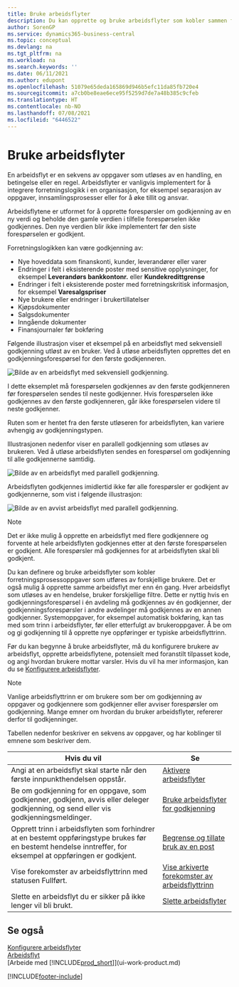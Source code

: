 ```yaml
---
title: Bruke arbeidsflyter
description: Du kan opprette og bruke arbeidsflyter som kobler sammen forretningsprosessoppgaver som automatisk bokføring eller forespørsel om å gi godkjenning for nye poster.
author: SorenGP
ms.service: dynamics365-business-central
ms.topic: conceptual
ms.devlang: na
ms.tgt_pltfrm: na
ms.workload: na
ms.search.keywords: ''
ms.date: 06/11/2021
ms.author: edupont
ms.openlocfilehash: 51079e65deda165869d946b5efc11da85fb720e4
ms.sourcegitcommit: a7cb0be8eae6ece95f5259d7de7a48b385c9cfeb
ms.translationtype: HT
ms.contentlocale: nb-NO
ms.lasthandoff: 07/08/2021
ms.locfileid: "6446522"
---
```

# <a name="using-workflows"></a>Bruke arbeidsflyter

En arbeidsflyt er en sekvens av oppgaver som utløses av en handling, en betingelse eller en regel. Arbeidsflyter er vanligvis implementert for å integrere forretningslogikk i en organisasjon, for eksempel separasjon av oppgaver, innsamlingsprosesser eller for å øke tillit og ansvar.  

Arbeidsflytene er utformet for å opprette forespørsler om godkjenning av en ny verdi og beholde den gamle verdien i tilfelle forespørselen ikke godkjennes. Den nye verdien blir ikke implementert før den siste forespørselen er godkjent.  

Forretningslogikken kan være godkjenning av:

- Nye hoveddata som finanskonti, kunder, leverandører eller varer
- Endringer i felt i eksisterende poster med sensitive opplysninger, for eksempel **Leverandørs bankkontonr.** eller **Kundekredittgrense**
- Endringer i felt i eksisterende poster med forretningskritisk informasjon, for eksempel **Varesalgspriser**
- Nye brukere eller endringer i brukertillatelser
- Kjøpsdokumenter
- Salgsdokumenter
- Inngående dokumenter
- Finansjournaler før bokføring

Følgende illustrasjon viser et eksempel på en arbeidsflyt med sekvensiell godkjenning utløst av en bruker. Ved å utløse arbeidsflyten opprettes det en godkjenningsforespørsel for den første godkjenneren.  

![Bilde av en arbeidsflyt med sekvensiell godkjenning.](media/Workflows/approval-flow.png)

I dette eksemplet må forespørselen godkjennes av den første godkjenneren før forespørselen sendes til neste godkjenner. Hvis forespørselen ikke godkjennes av den første godkjenneren, går ikke forespørselen videre til neste godkjenner.  

Ruten som er hentet fra den første utløseren for arbeidsflyten, kan variere avhengig av godkjenningstypen.  

Illustrasjonen nedenfor viser en parallell godkjenning som utløses av brukeren. Ved å utløse arbeidsflyten sendes en forespørsel om godkjenning til alle godkjennerne samtidig.  

![Bilde av en arbeidsflyt med parallell godkjenning.](media/Workflows/approval-flow-2.png)

Arbeidsflyten godkjennes imidlertid ikke før alle forespørsler er godkjent av godkjennerne, som vist i følgende illustrasjon:  

![Bilde av en avvist arbeidsflyt med parallell godkjenning.](media/Workflows/approval-flow-3.png)

> [!NOTE]  
> Det er ikke mulig å opprette en arbeidsflyt med flere godkjennere og forvente at hele arbeidsflyten godkjennes etter at den første forespørselen er godkjent. Alle forespørsler må godkjennes for at arbeidsflyten skal bli godkjent.

Du kan definere og bruke arbeidsflyter som kobler forretningsprosessoppgaver som utføres av forskjellige brukere. Det er også mulig å opprette samme arbeidsflyt mer enn én gang. Hver arbeidsflyt som utløses av en hendelse, bruker forskjellige filtre. Dette er nyttig hvis en godkjenningsforespørsel i én avdeling må godkjennes av én godkjenner, der godkjenningsforespørsler i andre avdelinger må godkjennes av en annen godkjenner. Systemoppgaver, for eksempel automatisk bokføring, kan tas med som trinn i arbeidsflyter, før eller etterfulgt av brukeroppgaver. Å be om og gi godkjenning til å opprette nye oppføringer er typiske arbeidsflyttrinn.  

 Før du kan begynne å bruke arbeidsflyter, må du konfigurere brukere av arbeidsflyt, opprette arbeidsflytene, potensielt med foranstilt tilpasset kode, og angi hvordan brukere mottar varsler. Hvis du vil ha mer informasjon, kan du se [Konfigurere arbeidsflyter](across-set-up-workflows.md).  

> [!NOTE]  
> Vanlige arbeidsflyttrinn er om brukere som ber om godkjenning av oppgaver og godkjennere som godkjenner eller avviser forespørsler om godkjenning. Mange emner om hvordan du bruker arbeidsflyter, refererer derfor til godkjenninger.  

 Tabellen nedenfor beskriver en sekvens av oppgaver, og har koblinger til emnene som beskriver dem.  

|**Hvis du vil**|**Se**|  
|------------|-------------|  
|Angi at en arbeidsflyt skal starte når den første innpunkthendelsen oppstår.|[Aktivere arbeidsflyter](across-how-to-enable-workflows.md)|  
|Be om godkjenning for en oppgave, som godkjenner, godkjenn, avvis eller deleger godkjenning, og send eller vis godkjenningsmeldinger.|[Bruke arbeidsflyter for godkjenning](across-how-use-approval-workflows.md)|  
|Opprett trinn i arbeidsflyten som forhindrer at en bestemt oppføringstype brukes før en bestemt hendelse inntreffer, for eksempel at oppføringen er godkjent.|[Begrense og tillate bruk av en post](across-how-to-restrict-and-allow-usage-of-a-record.md)|  
|Vise forekomster av arbeidsflyttrinn med statusen Fullført.|[Vise arkiverte forekomster av arbeidsflyttrinn](across-how-to-view-archived-workflow-step-instances.md)|  
|Slette en arbeidsflyt du er sikker på ikke lenger vil bli brukt.|[Slette arbeidsflyter](across-how-to-delete-workflows.md)|  

## <a name="see-also"></a>Se også  
[Konfigurere arbeidsflyter](across-set-up-workflows.md)   
[Arbeidsflyt](across-workflow.md)   
[Arbeide med [!INCLUDE[prod_short](includes/prod_short.md)]](ui-work-product.md)


[!INCLUDE[footer-include](includes/footer-banner.md)]